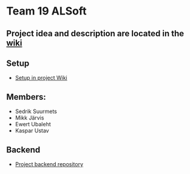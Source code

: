 # Team 19 ALSoft

## Project idea and description are located in the [wiki](https://kausta.pages.taltech.ee/car-365-wiki/index.html)

## Setup
- [Setup in project Wiki](https://kausta.pages.taltech.ee/car-365-wiki/setup.html#front-end-setup)

## Members:
- Sedrik Suurmets
- Mikk Järvis
- Ewert Ubaleht
- Kaspar Ustav

## Backend
- [Project backend repository](https://gitlab.cs.ttu.ee/sesuur/car365-backend)
